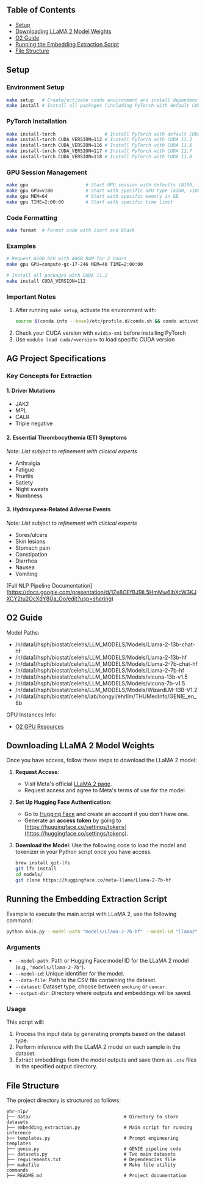 

## Table of Contents

- [Setup](#setup)
- [Downloading LLaMA 2 Model Weights](#downloading-llama-2-model-weights)
- [O2 Guide](#o2-guide)
- [Running the Embedding Extraction Script](#running-the-embedding-extraction-script)
- [File Structure](#file-structure)

## Setup

### Environment Setup
```bash
make setup   # Create/activate conda environment and install dependencies
make install # Install all packages (including PyTorch with default CUDA)
```

### PyTorch Installation
```bash
make install-torch                  # Install PyTorch with default CUDA (11.7)
make install-torch CUDA_VERSION=112 # Install PyTorch with CUDA 11.2
make install-torch CUDA_VERSION=116 # Install PyTorch with CUDA 11.6
make install-torch CUDA_VERSION=117 # Install PyTorch with CUDA 11.7
make install-torch CUDA_VERSION=118 # Install PyTorch with CUDA 11.8
```

### GPU Session Management
```bash
make gpu                     # Start GPU session with defaults (A100, 32GB, 1:15:00)
make gpu GPU=v100            # Start with specific GPU type (a100, v100)
make gpu MEM=64              # Start with specific memory in GB
make gpu TIME=2:00:00        # Start with specific time limit
```

### Code Formatting
```bash
make format  # Format code with isort and black
```

### Examples
```bash
# Request A100 GPU with 40GB RAM for 2 hours
make gpu GPU=compute-gc-17-246 MEM=40 TIME=2:00:00

# Install all packages with CUDA 11.2
make install CUDA_VERSION=112
```

### Important Notes
1. After running `make setup`, activate the environment with:
   ```bash
   source $(conda info --base)/etc/profile.d/conda.sh && conda activate inference
   ```
2. Check your CUDA version with `nvidia-smi` before installing PyTorch
3. Use `module load cuda/<version>` to load specific CUDA version


## AG Project Specifications
### Key Concepts for Extraction

#### 1. Driver Mutations
- JAK2
- MPL
- CALR
- Triple negative

#### 2. Essential Thrombocythemia (ET) Symptoms
*Note: List subject to refinement with clinical experts*
- Arthralgia
- Fatigue
- Pruritis
- Satiety
- Night sweats
- Numbness

#### 3. Hydroxyurea-Related Adverse Events
*Note: List subject to refinement with clinical experts*
- Sores/ulcers
- Skin lesions
- Stomach pain
- Constipation
- Diarrhea
- Nausea
- Vomiting

[Full NLP Pipeline Documentation] (https://docs.google.com/presentation/d/1Ze8OEfBJ9iL5HmMw6IbXcW3KJXCY2tu2OcXdY8Ua_Oo/edit?usp=sharing)

## O2 Guide

Model Paths:
- /n/data1/hsph/biostat/celehs/LLM_MODELS/Models/Llama-2-13b-chat-hf
- /n/data1/hsph/biostat/celehs/LLM_MODELS/Models/Llama-2-13b-hf
- /n/data1/hsph/biostat/celehs/LLM_MODELS/Models/Llama-2-7b-chat-hf
- /n/data1/hsph/biostat/celehs/LLM_MODELS/Models/Llama-2-7b-hf
- /n/data1/hsph/biostat/celehs/LLM_MODELS/Models/vicuna-13b-v1.5
- /n/data1/hsph/biostat/celehs/LLM_MODELS/Models/vicuna-7b-v1.5
- /n/data1/hsph/biostat/celehs/LLM_MODELS/Models/WizardLM-13B-V1.2
- /n/data1/hsph/biostat/celehs/lab/hongyi/ehrllm/THUMedInfo/GENIE_en_8b

GPU Instances Info:
- [O2 GPU Resources](https://harvardmed.atlassian.net/wiki/spaces/O2/pages/1629290761/Using+O2+GPU+resources)

## Downloading LLaMA 2 Model Weights

Once you have access, follow these steps to download the LLaMA 2 model:

1. **Request Access**:
   - Visit Meta's official [LLaMA 2 page](https://ai.meta.com/llama/).
   - Request access and agree to Meta's terms of use for the model.

2. **Set Up Hugging Face Authentication**:
   - Go to [Hugging Face](https://huggingface.co/) and create an account if you don't have one.
   - Generate an **access token** by going to [https://huggingface.co/settings/tokens](https://huggingface.co/settings/tokens).

3. **Download the Model**:
   Use the following code to load the model and tokenizer in your Python script once you have access.
   ```bash
   brew install git-lfs    
   git lfs install 
   cd models/
   git clone https://huggingface.co/meta-llama/Llama-2-7b-hf
   ```

## Running the Embedding Extraction Script

Example to execute the main script with LLaMA 2, use the following command:
```bash
python main.py --model-path "models/Llama-2-7b-hf" --model-id "llama2" --data-file data/mimic_smoking.csv --dataset smoking --output-dir ./outputs
```

### Arguments

- `--model-path`: Path or Hugging Face model ID for the LLaMA 2 model (e.g., `"models/llama-2-7b"`).
- `--model-id`: Unique identifier for the model.
- `--data-file`: Path to the CSV file containing the dataset.
- `--dataset`: Dataset type, choose between `smoking` or `cancer`.
- `--output-dir`: Directory where outputs and embeddings will be saved.

### Usage

This script will:
1. Process the input data by generating prompts based on the dataset type.
2. Perform inference with the LLaMA 2 model on each sample in the dataset.
3. Extract embeddings from the model outputs and save them as `.csv` files in the specified output directory.

## File Structure

The project directory is structured as follows:
```
ehr-nlp/
├── data/                                  # Directory to store datasets
├── embedding_extraction.py                # Main script for running inference
├── templates.py                           # Prompt engineering templates
├── genie.py                               # GENIE pipeline code
├── datasets.py                            # Two main datasets
├── requirements.txt                       # Dependencies file
├── makefile                               # Make file utility commands
├── README.md                              # Project documentation
```